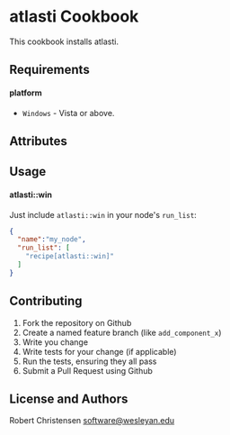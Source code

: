 atlasti Cookbook
=========================
This cookbook installs atlasti.

Requirements
------------
#### platform
- `Windows` - Vista or above.

Attributes
----------

Usage
-----
#### atlasti::win

Just include `atlasti::win` in your node's `run_list`:

```json
{
  "name":"my_node",
  "run_list": [
    "recipe[atlasti::win]"
  ]
}
```

Contributing
------------

1. Fork the repository on Github
2. Create a named feature branch (like `add_component_x`)
3. Write you change
4. Write tests for your change (if applicable)
5. Run the tests, ensuring they all pass
6. Submit a Pull Request using Github

License and Authors
-------------------
Robert Christensen <software@wesleyan.edu>

